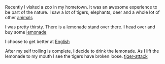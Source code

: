 Recently I visited a zoo in my hometown. It was an awesome experience to be part of the
nature. I saw a lot of tigers, elephants, deer and a whole lot of other [animals](../animal/animal.md)

I was pretty thirsty. There is a lemonade stand over there.
I head over and buy some [lemonade](../drink/lemonade/lemonade.md)

I choose to get better at [English](../get-better-at-english/english.md)

After my self trolling is complete, I decide to drink the lemonade.
As I lift the lemonade to my mouth I see the tigers have broken loose.
[tiger-attack](../tiger-attack/tiger-attack.md)